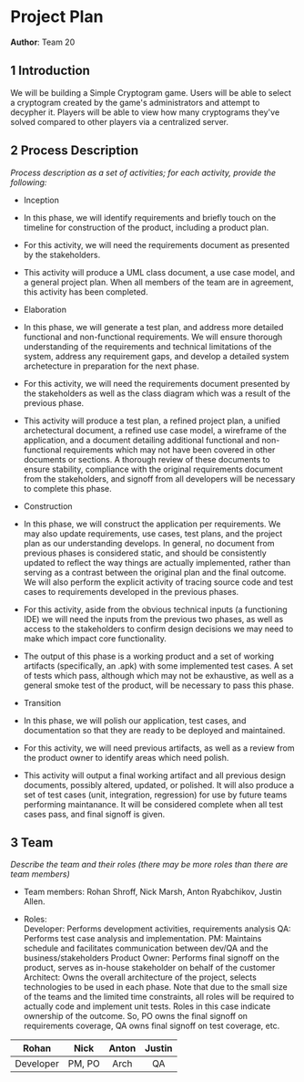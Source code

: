 # Project Plan

**Author**: Team 20

## 1 Introduction

We will be building a Simple Cryptogram game. Users will be able to select a cryptogram created by the game's administrators and attempt to decypher it. 
Players will be able to view how many cryptograms they've solved compared to other players via a centralized server. 

## 2 Process Description

*Process description as a set of activities; for each activity, provide the following:*

- 	Inception
- 	In this phase, we will identify requirements and briefly touch on the timeline for construction of the product, including a product plan.
- 	For this activity, we will need the requirements document as presented by the stakeholders.
-	This activity will produce a UML class document, a use case model, and a general project plan. When all members of the team are in agreement, this activity has been completed.

- 	Elaboration
- 	In this phase, we will generate a test plan, and address more detailed functional and non-functional requirements. We will 
	ensure thorough understanding of the requirements and technical limitations of the system, address any requirement gaps, and develop a detailed system archetecture
	in preparation for the next phase. 
- 	For this activity, we will need the requirements document presented by the stakeholders as well as the class diagram which was a result of the previous phase. 
-	This activity will produce a test plan, a refined project plan, a unified archetectural document, a refined use case model, a wireframe of the application, 
	and a document detailing additional functional and non-functional requirements which may not have been covered in other documents or sections. 
	A thorough review of these documents to ensure stability, compliance with the original requirements document from the stakeholders, and signoff from all developers will be necessary to complete this phase.

-	Construction
-	In this phase, we will construct the application per requirements. We may also update requirements, use cases, test plans, and the project plan as our understanding develops. In general, no 
	document from previous phases is considered static, and should be consistently updated to reflect the way things are actually implemented, rather than serving as a contrast between the original 
	plan and the final outcome. We will also perform the explicit activity of tracing source code and test cases to requirements developed in the previous phases.
-	For this activity, aside from the obvious technical inputs (a functioning IDE) we will need the inputs from the previous two phases, as well as access to the stakeholders to confirm
	design decisions we may need to make which impact core functionality.
-	The output of this phase is a working product and a set of working artifacts (specifically, an .apk) with some implemented test cases. A set of tests which pass, although which may not be	
	exhaustive, as well as a general smoke test of the product, will be necessary to pass this phase.

-	Transition
-	In this phase, we will polish our application, test cases, and documentation so that they are ready to be deployed and maintained. 
-	For this activity, we will need previous artifacts, as well as a review from the product owner to identify areas which need polish.
-	This activity will output a final working artifact and all previous design documents, possibly altered, updated, or polished. It will also produce a set of test cases (unit, integration, regression) for use
	by future teams performing maintanance. It will be considered complete when all test cases pass, and final signoff is given.
	
## 3 Team

*Describe the team and their roles (there may be more roles than there are team members)*

-	Team members:
	Rohan Shroff, Nick Marsh, Anton Ryabchikov, Justin Allen. 

-	Roles:	
	Developer: Performs development activities, requirements analysis
	QA: Performs test case analysis and implementation.
	PM: Maintains schedule and facilitates communication between dev/QA and the business/stakeholders
	Product Owner: Performs final signoff on the product, serves as in-house stakeholder on behalf of the customer
	Architect: Owns the overall architecture of the project, selects technologies to be used in each phase. 
	Note that due to the small size of the teams and the limited time constraints, all roles will be required to actually code and implement unit tests. Roles in this case indicate ownership of the outcome. 
	So, PO owns the final signoff on requirements coverage, QA owns final signoff on test coverage, etc. 

| Rohan         | Nick          | Anton | Justin|
| :-----------: | :------------:| :----:| :---:	|
| Developer     | PM, PO		| Arch	| QA	|
